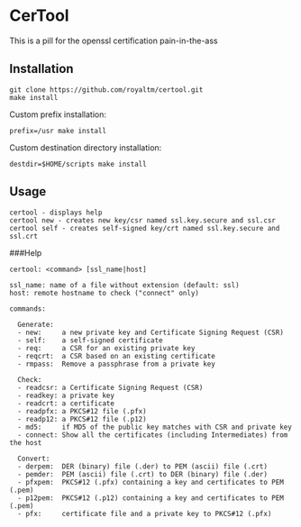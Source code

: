 CerTool
=======

This is a pill for the openssl certification pain-in-the-ass


Installation
------------

    git clone https://github.com/royaltm/certool.git
    make install

Custom prefix installation:

    prefix=/usr make install

Custom destination directory installation:

    destdir=$HOME/scripts make install


Usage
-----

    certool - displays help
    certool new - creates new key/csr named ssl.key.secure and ssl.csr
    certool self - creates self-signed key/crt named ssl.key.secure and ssl.crt


###Help

    certool: <command> [ssl_name|host]

    ssl_name: name of a file without extension (default: ssl)
    host: remote hostname to check ("connect" only)

    commands:

      Generate:
      - new:     a new private key and Certificate Signing Request (CSR)
      - self:    a self-signed certificate
      - req:     a CSR for an existing private key
      - reqcrt:  a CSR based on an existing certificate
      - rmpass:  Remove a passphrase from a private key

      Check:
      - readcsr: a Certificate Signing Request (CSR)
      - readkey: a private key
      - readcrt: a certificate
      - readpfx: a PKCS#12 file (.pfx)
      - readp12: a PKCS#12 file (.p12)
      - md5:     if MD5 of the public key matches with CSR and private key
      - connect: Show all the certificates (including Intermediates) from the host

      Convert:
      - derpem:  DER (binary) file (.der) to PEM (ascii) file (.crt)
      - pemder:  PEM (ascii) file (.crt) to DER (binary) file (.der)
      - pfxpem:  PKCS#12 (.pfx) containing a key and certificates to PEM (.pem)
      - p12pem:  PKCS#12 (.p12) containing a key and certificates to PEM (.pem)
      - pfx:     certificate file and a private key to PKCS#12 (.pfx)
